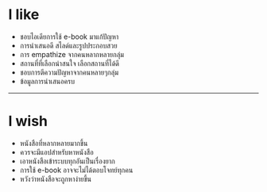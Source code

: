 # I like
- ชอบไอเดียการใช้ e-book มาแก้ปัญหา
- การนำเสนอดี สไลด์และรูปประกอบสวย
- การ empathize จากคนหลากหลายกลุ่ม
- สถานที่ที่เลือกน่าสนใจ เลือกสถานที่ได้ดี
- ชอบการตีความปัญหาจากคนหลายๆกลุ่ม
- ข้อมูลการนำเสนอครบ
------------
# I wish
- หนังสือที่หลากหลายมากขึ้น
- ควรจะมีแอปสำหรับหาหนังสือ
- เอาหนังสือเข้าระบบทุกอันเป็นเรื่องยาก
- การใช้ e-book อาจจะไม่ได้ตอบโจทย์ทุกคน
- หวังว่าหนังสือจะถูกหาง่ายขึ้น
